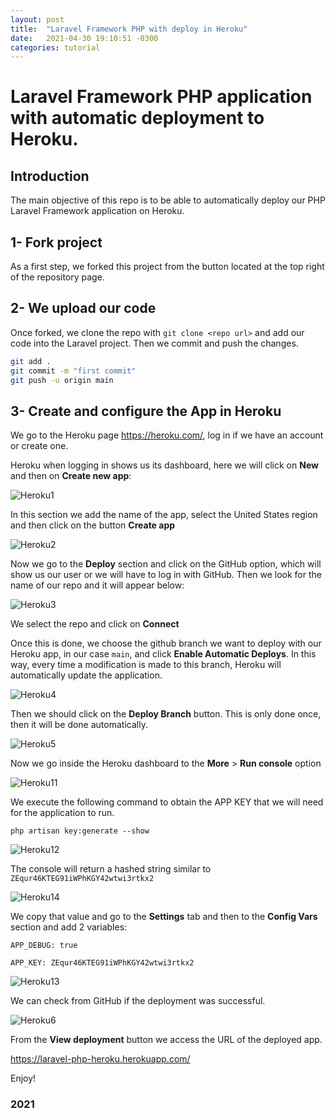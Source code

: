 ```yaml
---
layout: post
title:  "Laravel Framework PHP with deploy in Heroku"
date:   2021-04-30 19:10:51 -0300
categories: tutorial
---
```

Laravel Framework PHP application with automatic deployment to Heroku.
===============================

## Introduction
The main objective of this repo is to be able to automatically deploy our PHP Laravel Framework application on Heroku.

## 1- Fork project
As a first step, we forked this project from the button located at the top right of the repository page.

## 2- We upload our code
Once forked, we clone the repo with `git clone <repo url>` and add our code into the Laravel project.
Then we commit and push the changes.

```sh
git add .
git commit -m "first commit"
git push -u origin main
```

## 3- Create and configure the App in Heroku

We go to the Heroku page https://heroku.com/, log in if we have an account or create one.

Heroku when logging in shows us its dashboard, here we will click on **New** and then on **Create new app**:

![Heroku1](https://i.ibb.co/MVTSH69/heroku1.png)

In this section we add the name of the app, select the United States region and then click on the button **Create app**

![Heroku2](https://i.ibb.co/TwPJnrW/heroku2.png)

Now we go to the **Deploy** section and click on the GitHub option, which will show us our user or we will have to log in with GitHub. Then we look for the name of our repo and it will appear below:

![Heroku3](https://i.ibb.co/vZjZgD6/heroku3.png)

We select the repo and click on **Connect**

Once this is done, we choose the github branch we want to deploy with our Heroku app, in our case `main`, and click **Enable Automatic Deploys**. In this way, every time a modification is made to this branch, Heroku will automatically update the application.

![Heroku4](https://i.ibb.co/0Z1Psrx/heroku8.png)

Then we should click on the **Deploy Branch** button. This is only done once, then it will be done automatically.

![Heroku5](https://i.ibb.co/sVYwVZx/heroku5.png)

Now we go inside the Heroku dashboard to the **More** > **Run console** option

![Heroku11](https://i.ibb.co/Htvyp0x/11.png)

We execute the following command to obtain the APP KEY that we will need for the application to run.

`php artisan key:generate --show`

![Heroku12](https://i.ibb.co/zJpkKDT/12.png)

The console will return a hashed string similar to `ZEqur46KTEG91iWPhKGY42wtwi3rtkx2`

![Heroku14](https://i.ibb.co/93f688g/13.png)

We copy that value and go to the **Settings** tab and then to the **Config Vars** section and add 2 variables:

`APP_DEBUG: true`

`APP_KEY: ZEqur46KTEG91iWPhKGY42wtwi3rtkx2`

![Heroku13](https://i.ibb.co/cxmyR1q/10.png)

We can check from GitHub if the deployment was successful.

![Heroku6](https://i.ibb.co/RQzHTzp/9.png)

From the **View deployment** button we access the URL of the deployed app.

https://laravel-php-heroku.herokuapp.com/

Enjoy!

### 2021
